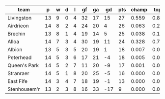 |     team     | p  | w | d | l | gf | ga | gd  | pts | champ | top2  | top3  | top4  |  5-7  | bot4  | bot3  | bot2  |
|--------------|----|---|---|---|----|----|-----|-----|-------|-------|-------|-------|-------|-------|-------|-------|
| Livingston   | 13 | 9 | 0 | 4 | 32 | 17 |  15 |  27 | 0.559 | 0.837 | 0.942 | 0.981 | 0.019 | 0.002 | 0.000 | 0.000|
| Airdrieon    | 14 | 8 | 2 | 4 | 24 | 20 |   4 |  26 | 0.063 | 0.227 | 0.528 | 0.755 | 0.228 | 0.050 | 0.017 | 0.004|
| Brechin      | 13 | 8 | 1 | 4 | 19 | 14 |   5 |  25 | 0.038 | 0.146 | 0.367 | 0.621 | 0.337 | 0.095 | 0.041 | 0.013|
| Alloa        | 14 | 7 | 3 | 4 | 30 | 19 |  11 |  24 | 0.328 | 0.718 | 0.885 | 0.957 | 0.042 | 0.004 | 0.001 | 0.000|
| Albion       | 13 | 5 | 3 | 5 | 20 | 19 |   1 |  18 | 0.007 | 0.039 | 0.132 | 0.294 | 0.550 | 0.296 | 0.157 | 0.065|
| Peterhead    | 14 | 5 | 3 | 6 | 17 | 21 |  -4 |  18 | 0.005 | 0.023 | 0.085 | 0.205 | 0.568 | 0.402 | 0.228 | 0.094|
| Queen's Park | 14 | 5 | 2 | 7 | 11 | 20 |  -9 |  17 | 0.001 | 0.004 | 0.024 | 0.068 | 0.442 | 0.692 | 0.490 | 0.265|
| Stranraer    | 14 | 5 | 1 | 8 | 20 | 25 |  -5 |  16 | 0.000 | 0.003 | 0.018 | 0.059 | 0.395 | 0.732 | 0.546 | 0.303|
| East Fife    | 14 | 3 | 4 | 7 | 18 | 19 |  -1 |  13 | 0.000 | 0.003 | 0.019 | 0.060 | 0.396 | 0.735 | 0.545 | 0.320|
| Stenhousem'r | 13 | 2 | 3 | 8 | 16 | 33 | -17 |   9 | 0.000 | 0.000 | 0.000 | 0.000 | 0.024 | 0.992 | 0.976 | 0.935|
